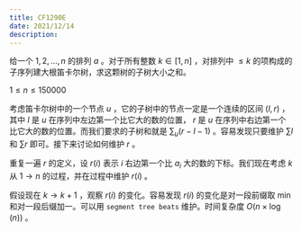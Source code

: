 ```yaml
---
title: CF1290E
date: 2021/12/14
description: 　
---
```


给一个 $1,2,...,n$ 的排列 $a$ 。对于所有整数 $k\in[1,n]$ ，对排列中 $\leq k$ 的项构成的子序列建大根笛卡尔树，求这颗树的子树大小之和。

$1\leq n\leq 150000$

考虑笛卡尔树中的一个节点 $u$ ，它的子树中的节点一定是一个连续的区间 $(l,r)$ ，其中 $l$ 是 $u$ 在序列中左边第一个比它大的数的位置， $r$ 是 $u$ 在序列中右边第一个比它大的数的位置。而我们要求的子树和就是 $\sum_{u}(r-l-1)$ 。容易发现只要维护 $\sum l$ 和 $\sum r$ 即可。接下来讨论如何维护 $r$ 。

重复一遍 $r$ 的定义，设 $r(i)$ 表示 $i$ 右边第一个比 $a_i$ 大的数的下标。我们现在考虑 $k$ 从 $1\rightarrow n$ 的过程，并在过程中维护 $r(i)$ 。

假设现在 $k\rightarrow k+1$ ，观察 $r(i)$ 的变化。容易发现 $r(i)$ 的变化是对一段前缀取 $\min$ 和对一段后缀加一。可以用 `segment tree beats` 维护。时间复杂度 $O(n\times \log(n))$ 。